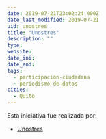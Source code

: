 ```yaml
---
date: 2019-07-21T23:02:24.000Z
date_last_modified: 2019-07-21
uid: unostres
title: "Unostres"
description: ""
type: 
website: 
date_ini: 
date_end: 
tags:
  - participación-ciudadana
  - periodismo-de-datos
cities: 
  - Quito
---
```


Esta iniciativa fue realizada por:

- [Unostres](/organizaciones/unostres)
